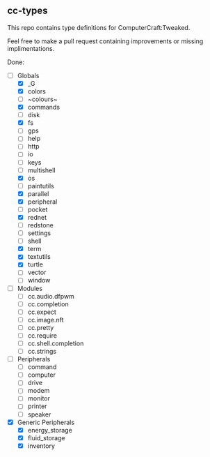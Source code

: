 cc-types
--------

This repo contains type definitions for ComputerCraft:Tweaked.

Feel free to make a pull request containing improvements or missing implimentations.

Done:
- [ ] Globals
  - [x] _G
  - [x] colors
  - [ ] ~colours~
  - [x] commands
  - [ ] disk
  - [x] fs
  - [ ] gps
  - [ ] help
  - [ ] http
  - [ ] io
  - [ ] keys
  - [ ] multishell
  - [x] os
  - [ ] paintutils
  - [x] parallel
  - [x] peripheral
  - [ ] pocket
  - [x] rednet
  - [ ] redstone
  - [ ] settings
  - [ ] shell
  - [x] term
  - [x] textutils
  - [x] turtle
  - [ ] vector
  - [ ] window
- [ ] Modules
  - [ ] cc.audio.dfpwm
  - [ ] cc.completion
  - [ ] cc.expect
  - [ ] cc.image.nft
  - [ ] cc.pretty
  - [ ] cc.require
  - [ ] cc.shell.completion
  - [ ] cc.strings
- [ ] Peripherals
  - [ ] command
  - [ ] computer
  - [ ] drive
  - [ ] modem
  - [ ] monitor
  - [ ] printer
  - [ ] speaker
- [x] Generic Peripherals
  - [x] energy_storage
  - [x] fluid_storage
  - [x] inventory